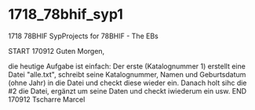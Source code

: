 ﻿# 1718_78bhif_syp1
1718 78BHIF SypProjects for 78BHIF - The EBs

START 170912
Guten Morgen,

die heutige Aufgabe ist einfach: Der erste (Katalognummer 1) erstellt eine Datei "alle.txt", schreibt seine 
Katalognummer, Namen und Geburtsdatum (ohne Jahr)
in die Datei und checkt diese wieder ein.
Danach holt sihc die #2 die Datei, ergänzt um seine Daten und checkt iwiederum ein usw.
END 170912
Tscharre Marcel